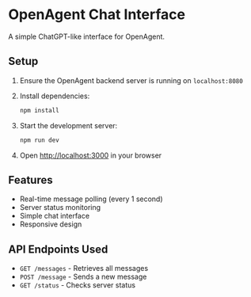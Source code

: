 # OpenAgent Chat Interface

A simple ChatGPT-like interface for OpenAgent.

## Setup

1. Ensure the OpenAgent backend server is running on `localhost:8080`

2. Install dependencies:
   ```bash
   npm install
   ```

3. Start the development server:
   ```bash
   npm run dev
   ```

4. Open [http://localhost:3000](http://localhost:3000) in your browser

## Features

- Real-time message polling (every 1 second)
- Server status monitoring
- Simple chat interface
- Responsive design

## API Endpoints Used

- `GET /messages` - Retrieves all messages
- `POST /message` - Sends a new message
- `GET /status` - Checks server status